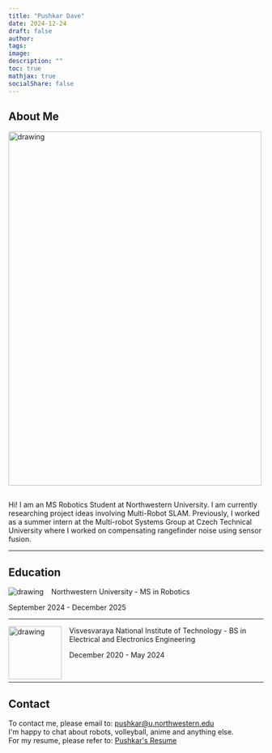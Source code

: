 ```yaml
---
title: "Pushkar Dave"
date: 2024-12-24
draft: false
author: 
tags:
image: 
description: ""
toc: true
mathjax: true
socialShare: false
---
```

## About Me

<!-- ![image](/web2.jpg) -->
<img src="/images/misc/web-temp.jpg" alt="drawing" width="500" height="700" style="margin-bottom: 15px;"/>


Hi! I am an MS Robotics Student at Northwestern University. I am currently researching project ideas involving Multi-Robot SLAM. Previously, I worked as a summer intern at the Multi-robot Systems Group at Czech Technical University where I worked on compensating rangefinder noise using sensor fusion. 

---

## Education
<img align="left" src="/images/misc/nu.jpeg" alt="drawing" width="" style="margin-right: 15px;"/>

Northwestern University - MS in Robotics

September 2024 - December 2025

---

<img align="left" src="/images/misc/vnit-logo.jpeg" alt="drawing" width="105" style="margin-right: 15px;"/>

Visvesvaraya National Institute of Technology - BS in Electrical and Electronics Engineering

December 2020 - May 2024

<br>

---

## Contact

To contact me, please email to:
pushkar@u.northwestern.edu \
I'm happy to chat about robots, volleyball, anime and anything else.\
For my resume, please refer to: [Pushkar's Resume](https://pushkardave.com/resume)
 